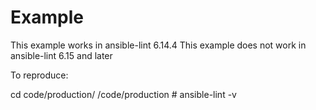 # Example

This example works in ansible-lint 6.14.4
This example does not work in ansible-lint 6.15 and later


To reproduce:

cd code/production/
/code/production # ansible-lint -v

